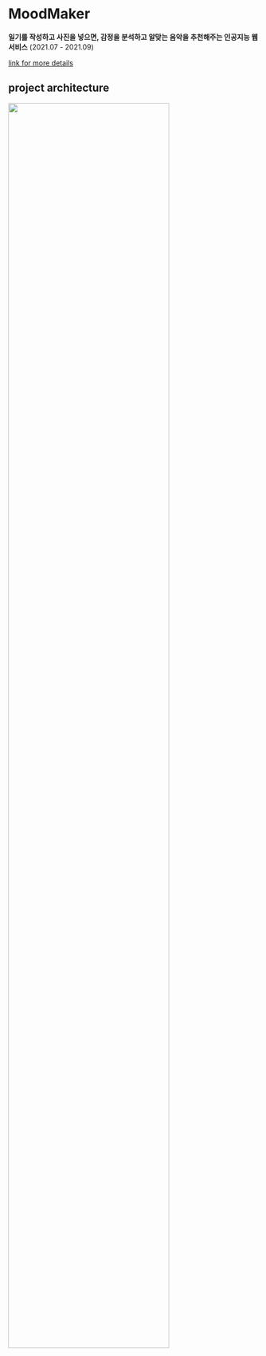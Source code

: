 # MoodMaker
__일기를 작성하고 사진을 넣으면, 감정을 분석하고 알맞는 음악을 추천해주는 인공지능 웹 서비스__  (2021.07 - 2021.09)</br>

[link for more details](https://www.codepresso.kr/ai/1)

## project architecture

<img src="https://user-images.githubusercontent.com/76643037/132992696-976bcaa0-8920-48e9-8d7f-bd445cd87111.png" width="80%">

